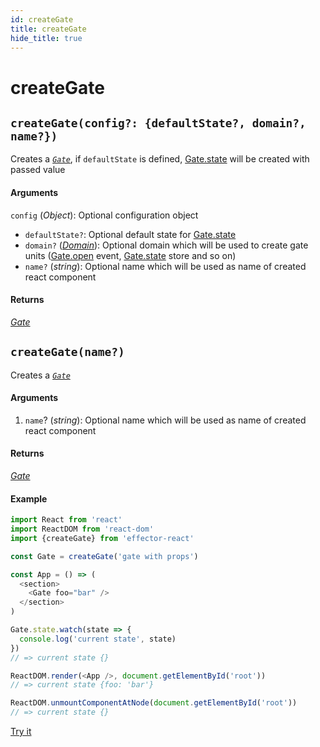 ```yaml
---
id: createGate
title: createGate
hide_title: true
---
```


# createGate

## `createGate(config?: {defaultState?, domain?, name?})`

Creates a [_`Gate`_](./Gate.md), if `defaultState` is defined, [Gate.state](./Gate.md#state) will be created with passed value

#### Arguments

`config` (_Object_): Optional configuration object

- `defaultState?`: Optional default state for [Gate.state](./Gate.md#state)
- `domain?` ([_Domain_](../effector/Domain.md)): Optional domain which will be used to create gate units ([Gate.open](./Gate.md#open) event, [Gate.state](./Gate.md#state) store and so on)
- `name?` (_string_): Optional name which will be used as name of created react component

#### Returns

[_Gate_](./Gate.md)

## `createGate(name?)`

Creates a [_`Gate`_](Gate.md)

#### Arguments

1. `name`? (_string_): Optional name which will be used as name of created react component

#### Returns

[_Gate_](./Gate.md)

#### Example

```js
import React from 'react'
import ReactDOM from 'react-dom'
import {createGate} from 'effector-react'

const Gate = createGate('gate with props')

const App = () => (
  <section>
    <Gate foo="bar" />
  </section>
)

Gate.state.watch(state => {
  console.log('current state', state)
})
// => current state {}

ReactDOM.render(<App />, document.getElementById('root'))
// => current state {foo: 'bar'}

ReactDOM.unmountComponentAtNode(document.getElementById('root'))
// => current state {}
```

[Try it](https://share.effector.dev/mMZSQclh)

